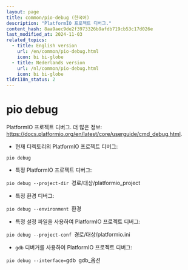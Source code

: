 ```yaml
---
layout: page
title: common/pio-debug (한국어)
description: "PlatformIO 프로젝트 디버그."
content_hash: 8aa9aec9de2f3973326b9afdb719cb53c17d026e
last_modified_at: 2024-11-03
related_topics:
  - title: English version
    url: /en/common/pio-debug.html
    icon: bi bi-globe
  - title: Nederlands version
    url: /nl/common/pio-debug.html
    icon: bi bi-globe
tldri18n_status: 2
---
```

# pio debug

PlatformIO 프로젝트 디버그.
더 많은 정보: <https://docs.platformio.org/en/latest/core/userguide/cmd_debug.html>.

- 현재 디렉토리의 PlatformIO 프로젝트 디버그:

`pio debug`

- 특정 PlatformIO 프로젝트 디버그:

`pio debug --project-dir `<span class="tldr-var badge badge-pill bg-dark-lm bg-white-dm text-white-lm text-dark-dm font-weight-bold">경로/대상/platformio_project</span>

- 특정 환경 디버그:

`pio debug --environment `<span class="tldr-var badge badge-pill bg-dark-lm bg-white-dm text-white-lm text-dark-dm font-weight-bold">환경</span>

- 특정 설정 파일을 사용하여 PlatformIO 프로젝트 디버그:

`pio debug --project-conf `<span class="tldr-var badge badge-pill bg-dark-lm bg-white-dm text-white-lm text-dark-dm font-weight-bold">경로/대상/platformio.ini</span>

- `gdb` 디버거를 사용하여 PlatformIO 프로젝트 디버그:

`pio debug --interface=`<span class="tldr-var badge badge-pill bg-dark-lm bg-white-dm text-white-lm text-dark-dm font-weight-bold">gdb</span>` `<span class="tldr-var badge badge-pill bg-dark-lm bg-white-dm text-white-lm text-dark-dm font-weight-bold">gdb_옵션</span>
